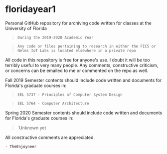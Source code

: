 # floridayear1
Personal GitHub repository for archiving code written for classes at the University of Florida
  > `During the 2019-2020 Academic Year`
  
  > `Any code or files pertaining to research in either the FICS or Nelms IoT Labs is located elsewhere in a private repo`

All code in this repository is free for anyone's use. I doubt it will be too terribly useful to very many people.
Any comments, constructive criticism, or concerns can be emailed to me or commented on the repo as well.

Fall 2019 Semester contents should include code written and documents for Florida's graduate courses in:
  > `EEL 5737 - Principles of Computer System Design`
  
  > `EEL 5764 - Computer Architecture`
  
Spring 2020 Semester contents should include code written and documents for Florida's graduate courses in:
  > `Unknown yet
  
  All constructive comments are appreciated.
  
    - TheEnjoyneer

